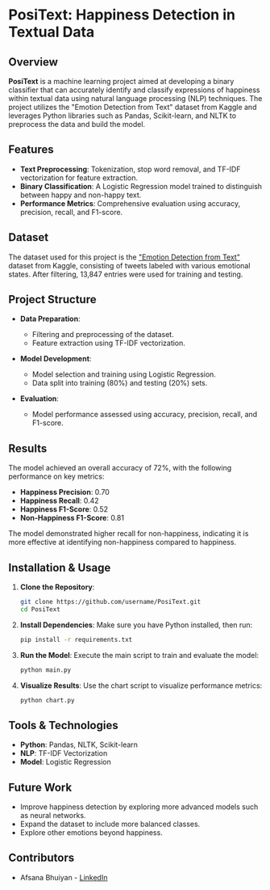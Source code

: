 # PosiText: Happiness Detection in Textual Data

## Overview

**PosiText** is a machine learning project aimed at developing a binary classifier that can accurately identify and classify expressions of happiness within textual data using natural language processing (NLP) techniques. The project utilizes the "Emotion Detection from Text" dataset from Kaggle and leverages Python libraries such as Pandas, Scikit-learn, and NLTK to preprocess the data and build the model.

## Features

- **Text Preprocessing**: Tokenization, stop word removal, and TF-IDF vectorization for feature extraction.
- **Binary Classification**: A Logistic Regression model trained to distinguish between happy and non-happy text.
- **Performance Metrics**: Comprehensive evaluation using accuracy, precision, recall, and F1-score.

## Dataset

The dataset used for this project is the ["Emotion Detection from Text"](https://www.kaggle.com/datasets/pashupatigupta/emotion-detection-from-text) dataset from Kaggle, consisting of tweets labeled with various emotional states. After filtering, 13,847 entries were used for training and testing.

## Project Structure

- **Data Preparation**: 
  - Filtering and preprocessing of the dataset.
  - Feature extraction using TF-IDF vectorization.

- **Model Development**:
  - Model selection and training using Logistic Regression.
  - Data split into training (80%) and testing (20%) sets.

- **Evaluation**:
  - Model performance assessed using accuracy, precision, recall, and F1-score.

## Results

The model achieved an overall accuracy of 72%, with the following performance on key metrics:

- **Happiness Precision**: 0.70
- **Happiness Recall**: 0.42
- **Happiness F1-Score**: 0.52
- **Non-Happiness F1-Score**: 0.81

The model demonstrated higher recall for non-happiness, indicating it is more effective at identifying non-happiness compared to happiness.

## Installation & Usage

1. **Clone the Repository**:
    ```bash
   git clone https://github.com/username/PosiText.git
   cd PosiText
3. **Install Dependencies**:
   Make sure you have Python installed, then run:
    ```bash
   pip install -r requirements.txt
5. **Run the Model**:
   Execute the main script to train and evaluate the model:
    ```bash
   python main.py
7. **Visualize Results**:
   Use the chart script to visualize performance metrics:
    ```bash
   python chart.py
## Tools & Technologies

- **Python**: Pandas, NLTK, Scikit-learn
- **NLP**: TF-IDF Vectorization
- **Model**: Logistic Regression

## Future Work

- Improve happiness detection by exploring more advanced models such as neural networks.
- Expand the dataset to include more balanced classes.
- Explore other emotions beyond happiness.

## Contributors

- Afsana Bhuiyan - [LinkedIn](https://www.linkedin.com/in/afsanabhuiyan/)
